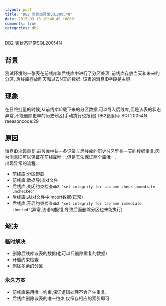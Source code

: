 ```yaml
---
layout: post
title: "DB2 表状态异常SQL20054N"
date: 2015-03-13 10:48:49 +0800
comments: true
categories: db2
---
```

DB2 表状态异常SQL20054N
## 背景
测试环境的一张表在前线库和后线库中进行了分区处理. 前线库存放当天和未来的分区, 后线库存放昨天和过去N天的数据.
该表的消息ID字段是主键.
## 现象
在日终批量的时候,从前线库卸载下来的分区数据,可以导入后线库,但是该表的状态异常,不能删除更早的历史分区(手动执行也报错)
DB2错误码: SQL20054N reeasoncode:29
## 原因
消息ID出现重复,前线库中有一条记录与后线库的历史分区里某一天的数据重复.因为消息ID可以保证在前线库唯一,但是无法保证两个库唯一.  
出现异常的流程:  
* 前线库:分区卸载  
* 前线库:数据导出ixf文件  
* 后线库:关闭约束检查`db2 "set integrity for tabname check immediate unchecked"`  
* 后线库:从ixf文件中import数据(正常)  
* 后线库:开启约束检查`db2 "set integrity for tabname immediate checked"`(异常,该语句报错,导致后面删除分区也未能执行)
## 解决
### 临时解决
* 删除后线库该表的数据(也可以只删除重复的数据)
* 开启约束检查
* 删除多余的分区
### 永久方案
* 前线库采用唯一约束,保证逻辑处理不会产生重复.
* 后线库删除该表的唯一约束,仅保存相应的索引即可

